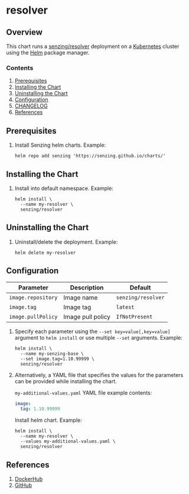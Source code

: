 # resolver

## Overview

This chart runs a [senzing/resolver](https://github.com/Senzing/resolver) deployment on a
[Kubernetes](http://kubernetes.io) cluster using the
[Helm](https://helm.sh) package manager.

### Contents

1. [Prerequisites](#prerequisites)
1. [Installing the Chart](#installing-the-chart)
1. [Uninstalling the Chart](#uninstalling-the-chart)
1. [Configuration](#configuration)
1. [CHANGELOG](CHANGELOG.md)
1. [References](#references)

## Prerequisites

1. Install Senzing helm charts.
   Example:

    ```console
    helm repo add senzing 'https://senzing.github.io/charts/'
    ```

## Installing the Chart

1. Install into default namespace.
   Example:

    ```console
    helm install \
      --name my-resolver \
      senzing/resolver
    ```

## Uninstalling the Chart

1. Uninstall/delete the deployment.
   Example:

    ```console
    helm delete my-resolver
    ```

## Configuration

| Parameter | Description | Default |
|-----------|-------------|---------|
| `image.repository` | Image name        | `senzing/resolver` |
| `image.tag`         | Image tag         | `latest` |
| `image.pullPolicy` | Image pull policy | `IfNotPresent` |

1. Specify each parameter using the `--set key=value[,key=value]` argument to `helm install` or use multiple `--set` arguments. Example:

    ```console
    helm install \
      --name my-senzing-base \
      --set image.tag=1.10.99999 \
      senzing/resolver
    ```

1. Alternatively, a YAML file that specifies the values for the parameters can be provided while installing the chart.

    `my-additional-values.yaml` YAML file example contents:

    ```yaml
    image:
      tag: 1.10.99999
    ```

    Install helm chart. Example:

    ```console
    helm install \
      --name my-resolver \
      --values my-additional-values.yaml \
      senzing/resolver
    ```

## References

1. [DockerHub](https://hub.docker.com/r/senzing/resolver)
1. [GitHub](https://github.com/Senzing/resolver)
